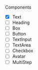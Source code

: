 Components

- [x] Text
- [ ] Heading
- [ ] Box
- [ ] Button
- [ ] TextInput
- [ ] TextArea
- [ ] Checkbox
- [ ] Avatar
- [ ] MultiStep